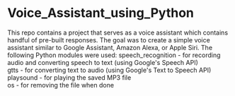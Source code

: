 # Voice_Assistant_using_Python
This repo contains a project that serves as a voice assistant which contains handful of pre-built responses. The goal was to create a simple voice assistant similar to Google Assistant, Amazon Alexa, or Apple Siri. The following Python modules were used:
speech_recognition - for recording audio and converting speech to text (using Google's Speech API) \
gtts - for converting text to audio (using Google's Text to Speech API) \
playsound - for playing the saved MP3 file \
os - for removing the file when done 
